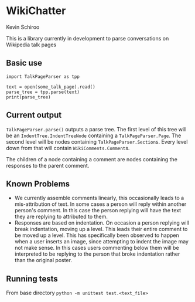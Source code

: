 # WikiChatter #
Kevin Schiroo

This is a library currently in development to parse conversations on Wikipedia
talk pages

## Basic use ##
    import TalkPageParser as tpp

    text = open(some_talk_page).read()
    parse_tree = tpp.parse(text)
    print(parse_tree)

## Current output ##
`TalkPageParser.parse()` outputs a parse tree. The first level of this tree
will be an `IndentTree.IndentTreeNode` containing a `TalkPageParser.Page`.
The second level will be nodes containing `TalkPageParser.Section`s. Every
level down from that will contain `WikiComments.Comment`s.

The children of a node containing a comment are nodes containing the responses
to the parent comment.

## Known Problems ##
* We currently assemble comments linearly, this occasionally leads to a mis-attribution
of text. In some cases a person will reply within another person's comment. In this
case the person replying will have the text they are replying to attributed to them.
* Responses are based on indentation. On occasion a person replying will break
indentation, moving up a level. This leads their entire comment to be moved up
a level. This has specifically been observed to happen when a user inserts an
image, since attempting to indent the image may not make sense. In this cases
users commenting below them will be interpreted to be replying to the person
that broke indentation rather than the original poster.

## Running tests ##
From base directory
`python -m unittest test.<text_file>`

